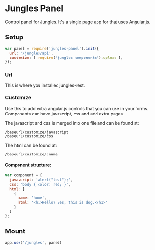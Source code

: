 # Jungles Panel

Control panel for Jungles. It's a single page app for that uses Angular.js.

## Setup

```js
var panel = require('jungles-panel').init({
  url: '/jungles/api',
  customize: [ require('jungles-components').upload ],
});
```

### Url

This is where you installed jungles-rest.

### Customize

Use this to add extra angular.js controls that you can use in your forms. Components can have javascript, css and add extra pages. 

The javascript and css is merged into one file and can be found at:

```
/baseurl/customize/javascript
/baseurl/customize/css
```

The html can be found at:

```
/baseurl/customize/:name
```

#### Component structure:

```js
var component = {
  javascript: 'alert("test");',
  css: 'body { color: red; }',
  html: [
    {
      name: 'home',
      html: '<h1>Hello? yes, this is dog.</h1>'
    }
  ]
};
```

## Mount

```js
app.use('/jungles', panel)
```
